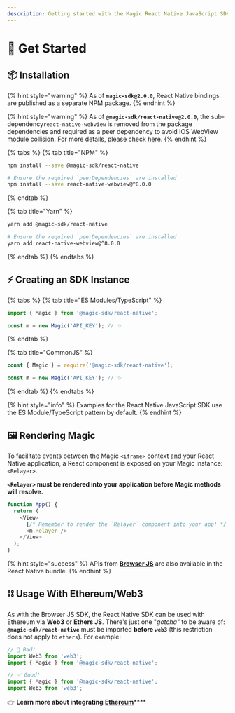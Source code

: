 ```yaml
---
description: Getting started with the Magic React Native JavaScript SDK
---
```


# 🚀 Get Started

## 📦 Installation

{% hint style="warning" %}
As of **`magic-sdk@2.0.0`**, React Native bindings are published as a separate NPM package.
{% endhint %}

{% hint style="warning" %}
As of  **`@magic-sdk/react-native@2.0.0`**, the sub-dependency`react-native-webview` is removed from the package dependencies and required as a peer dependency to avoid IOS WebView module collision. For more details, please check [here](https://github.com/react-native-community/react-native-webview/issues/373).
{% endhint %}

{% tabs %}
{% tab title="NPM" %}
```bash
npm install --save @magic-sdk/react-native

# Ensure the required `peerDependencies` are installed
npm install --save react-native-webview@^8.0.0
```
{% endtab %}

{% tab title="Yarn" %}
```bash
yarn add @magic-sdk/react-native

# Ensure the required `peerDependencies` are installed
yarn add react-native-webview@^8.0.0
```
{% endtab %}
{% endtabs %}

## ⚡️ Creating an SDK Instance

{% tabs %}
{% tab title="ES Modules/TypeScript" %}
```typescript
import { Magic } from '@magic-sdk/react-native';

const m = new Magic('API_KEY'); // ✨
```
{% endtab %}

{% tab title="CommonJS" %}
```typescript
const { Magic } = require('@magic-sdk/react-native');

const m = new Magic('API_KEY'); // ✨
```
{% endtab %}
{% endtabs %}

{% hint style="info" %}
Examples for the React Native JavaScript SDK use the ES Module/TypeScript pattern by default.
{% endhint %}

## 🖼 Rendering Magic

To facilitate events between the Magic `<iframe>` context and your React Native application, a React component is exposed on your Magic instance: `<Relayer>`.

**`<Relayer>` must be rendered into your application before Magic methods will resolve.**

```typescript
function App() {
  return (
    <View>
      {/* Remember to render the `Relayer` component into your app! */}
      <m.Relayer />
    </View>
  );
}
```

{% hint style="success" %}
APIs from [**Browser JS**](../browser-js/) are also available in the React Native bundle.
{% endhint %}

## ⛓ Usage With Ethereum/Web3

As with the Browser JS SDK, the React Native SDK can be used with Ethereum via **Web3** or **Ethers JS**. There's just one "_gotcha"_ to be aware of: **`@magic-sdk/react-native`** must be imported **before `web3`** \(this restriction does not apply to `ethers`\). For example:

```typescript
// 🚫 Bad!
import Web3 from 'web3';
import { Magic } from '@magic-sdk/react-native';

// ✅ Good!
import { Magic } from '@magic-sdk/react-native';
import Web3 from 'web3';
```

👉 **Learn more about integrating** [**Ethereum**](../../advanced/ethereum/)\*\*\*\*

